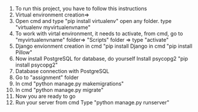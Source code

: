 1. To run this project, you have to follow this instructions
2. Virtual environment creation=>
3. Open cmd and type
"pip install virtualenv"
open any folder. type "virtualenv myvirtualenvname"
4. To work with virtal environment, it needs to activate,
from cmd,  go to "myvirtualenvname" folder=> "Scripts" folder => type "activate"
5. Django envionment creation
in cmd "pip install Django
in cmd "pip install Pillow"
6. Now install PostgreSQL for database, do yourself
Install psycopg2 "pip install psycopg2"
7. Database connection with PostgreSQL
8. Go to "assignment" folder
9. In cmd "python manage.py makemigrations"
10. In cmd "python manage.py migrate"
11. Now you are ready to go
12. Run your server from cmd
Type "python manage.py runserver"
